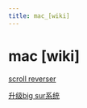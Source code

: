```yaml
---
title: mac_[wiki]
---
```


# mac [wiki]

[scroll reverser](mac/scroll%20reverser%2054eed5069dd846bfa21471211e520d36.md)

[升级big sur系统](mac/升级big%20sur系统%20b11a578a9af741fcb29035df03543464.md)
